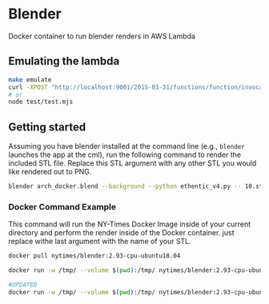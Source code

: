 # Blender

Docker container to run blender renders in AWS Lambda

## Emulating the lambda

```sh
make emulate
curl -XPOST "http://localhost:9001/2015-03-31/functions/function/invocations" -d "{someKey: someVal}"
# or
node test/test.mjs
```

## Getting started

Assuming you have blender installed at the command line (e.g., `blender` launches the app at the cml), run the following command to render the included STL file. Replace this STL argument with any other STL you would like rendered out to PNG.

``` bash
blender arch_docker.blend --background --python ethentic_v4.py -- 10.stl pla peach cove
```

### Docker Command Example

This command will run the NY-Times Docker Image inside of your current directory and perform the render inside of the Docker container. just replace withe last argument with the name of your STL.

```bash
docker pull nytimes/blender:2.93-cpu-ubuntu18.04

docker run -w /tmp/ --volume $(pwd):/tmp/ nytimes/blender:2.93-cpu-ubuntu18.04 blender script_v2.blend --background --python ethentic_v2.py -- causeways_7.stl alumide orange

#UPDATED
docker run -w /tmp/ --volume $(pwd):/tmp/ nytimes/blender:2.93-cpu-ubuntu18.04 blender arch_docker.blend --background --python ethentic_v4.py -- 10.stl pla peach cove

```
